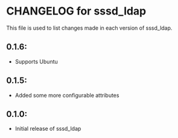 # CHANGELOG for sssd_ldap

This file is used to list changes made in each version of sssd_ldap.

## 0.1.6:

* Supports Ubuntu

## 0.1.5:

* Added some more configurable attributes

## 0.1.0:

* Initial release of sssd_ldap
